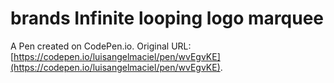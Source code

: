 # brands Infinite looping logo marquee

A Pen created on CodePen.io. Original URL: [https://codepen.io/luisangelmaciel/pen/wvEgvKE](https://codepen.io/luisangelmaciel/pen/wvEgvKE).

